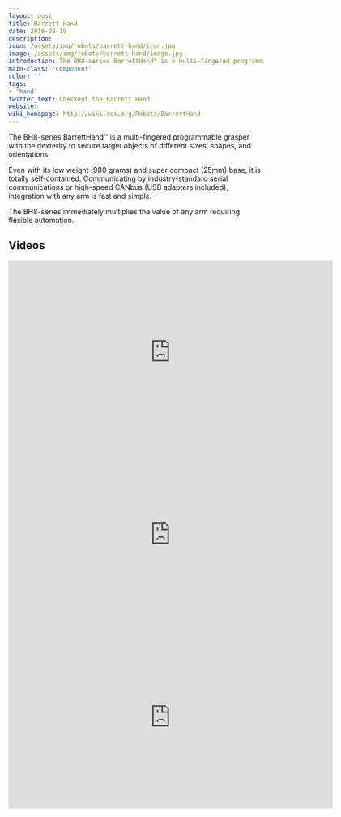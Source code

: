 ```yaml
---
layout: post
title: Barrett Hand
date: 2016-08-19
description:
icon: /assets/img/robots/barrett-hand/icon.jpg
image: /assets/img/robots/barrett-hand/image.jpg
introduction: The BH8-series BarrettHand™ is a multi-fingered programmable grasper with the dexterity to secure target objects of different sizes, shapes, and orientations.
main-class: 'component'
color: ''
tags:
- 'hand'
twitter_text: Checkout the Barrett Hand
website: 
wiki_homepage: http://wiki.ros.org/Robots/BarrettHand
---
```


The BH8-series BarrettHand™ is a multi-fingered programmable grasper with the dexterity to secure target objects of different sizes, shapes, and orientations. 

Even with its low weight (980 grams) and super compact (25mm) base, it is totally self-contained. Communicating by industry-standard serial communications or high-speed CANbus (USB adapters included), integration with any arm is fast and simple.

The BH8-series immediately multiplies the value of any arm requiring flexible automation.

## Videos

<iframe width="640" height="360" src="https://www.youtube-nocookie.com/embed/aDvykgDyEg8?rel=0" frameborder="0" allowfullscreen></iframe>

<iframe width="640" height="360" src="https://www.youtube-nocookie.com/embed/aDrJhTzfGDM?rel=0" frameborder="0" allowfullscreen></iframe>

<iframe width="640" height="360" src="https://www.youtube-nocookie.com/embed/a6oZI8MYMjo?rel=0" frameborder="0" allowfullscreen></iframe>

